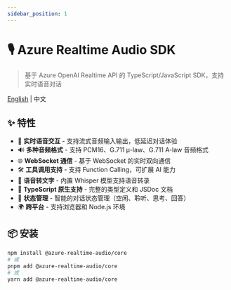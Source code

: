 ```yaml
---
sidebar_position: 1
---
```

# 🎙️ Azure Realtime Audio SDK

> 基于 Azure OpenAI Realtime API 的 TypeScript/JavaScript SDK，支持实时语音对话

[English](https://github.com/JsonLee12138/azure-realtime-audio-sdk/blob/main/README.en.md) | 中文

## ✨ 特性

- 🎤 **实时语音交互** - 支持流式音频输入输出，低延迟对话体验
- 🔊 **多种音频格式** - 支持 PCM16、G.711 μ-law、G.711 A-law 音频格式
- 🌐 **WebSocket 通信** - 基于 WebSocket 的实时双向通信
- 🛠️ **工具调用支持** - 支持 Function Calling，可扩展 AI 能力
- 📝 **语音转文字** - 内置 Whisper 模型支持语音转录
- 🎯 **TypeScript 原生支持** - 完整的类型定义和 JSDoc 文档
- 🔄 **状态管理** - 智能的对话状态管理（空闲、聆听、思考、回答）
- 🌍 **跨平台** - 支持浏览器和 Node.js 环境

## 📦 安装

```bash
npm install @azure-realtime-audio/core
# 或
pnpm add @azure-realtime-audio/core
# 或
yarn add @azure-realtime-audio/core
``` 
